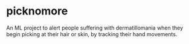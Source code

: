 # picknomore

An ML project to alert people suffering with dermatillomania when they begin picking at their hair or skin, by tracking their hand movements.
